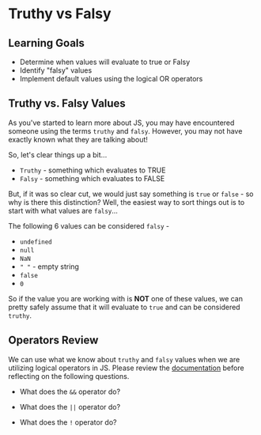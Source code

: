 # Truthy vs Falsy

## Learning Goals

* Determine when values will evaluate to true or Falsy
* Identify "falsy" values
* Implement default values using the logical OR operators

## Truthy vs. Falsy Values
As you've started to learn more about JS, you may have encountered someone using the terms `truthy` and `falsy`. However, you may not have exactly known what they are talking about!

So, let's clear things up a bit...

- `Truthy` - something which evaluates to TRUE
- `Falsy` - something which evaluates to FALSE

But, if it was so clear cut, we would just say something is `true` or `false` - so why is there this distinction? Well, the easiest way to sort things out is to start with what values are `falsy`...

The following 6 values can be considered `falsy` -

* `undefined`
* `null`
* `NaN`
* `" "` - empty string
* `false`
* `0`

So if the value you are working with is **NOT** one of these values, we can pretty safely assume that it will evaluate to `true` and can be considered `truthy`.

## Operators Review

We can use what we know about `truthy` and `falsy` values when we are utilizing logical operators in JS. Please review the [documentation](https://developer.mozilla.org/en-US/docs/Web/JavaScript/Reference/Operators/Logical_Operators) before reflecting on the following questions.

* What does the `&&` operator do?

* What does the `||` operator do?

* What does the `!` operator do?
